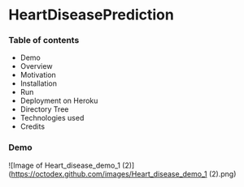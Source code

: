 # HeartDiseasePrediction

### Table of contents
* Demo
* Overview
* Motivation
* Installation
* Run
* Deployment on Heroku
* Directory Tree
* Technologies used
* Credits

### Demo
![Image of Heart_disease_demo_1 (2)](https://octodex.github.com/images/Heart_disease_demo_1 (2).png)
